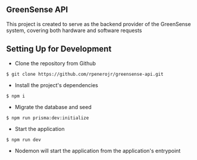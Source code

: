 ## GreenSense API

This project is created to serve as the backend provider
of the GreenSense system, covering both hardware and software requests

## Setting Up for Development

- Clone the repository from Github

```shell
$ git clone https://github.com/rpenerojr/greensense-api.git
```

- Install the project's dependencies

```shell
$ npm i
```

- Migrate the database and seed

```shell
$ npm run prisma:dev:initialize
```

- Start the application

```shell
$ npm run dev
```

- Nodemon will start the application from the application's entrypoint
